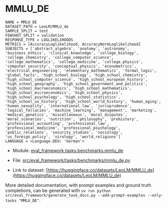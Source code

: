 # MMLU_DE

````
NAME = MMLU_DE
DATASET_PATH = LeoLM/MMLU_de
SAMPLE_SPLIT = test
FEWSHOT_SPLIT = validation
RESPONSE_TYPE = LOGLIKELIHOODS
METRICS = [AccuracyLoglikelihood, AccuracyNormLoglikelihood]
SUBJECTS = ['abstract_algebra', 'anatomy', 'astronomy', 'business_ethics', 'clinical_knowledge', 'college_biology', 'college_chemistry', 'college_computer_science', 'college_mathematics', 'college_medicine', 'college_physics', 'computer_security', 'conceptual_physics', 'econometrics', 'electrical_engineering', 'elementary_mathematics', 'formal_logic', 'global_facts', 'high_school_biology', 'high_school_chemistry', 'high_school_computer_science', 'high_school_european_history', 'high_school_geography', 'high_school_government_and_politics', 'high_school_macroeconomics', 'high_school_mathematics', 'high_school_microeconomics', 'high_school_physics', 'high_school_psychology', 'high_school_statistics', 'high_school_us_history', 'high_school_world_history', 'human_aging', 'human_sexuality', 'international_law', 'jurisprudence', 'logical_fallacies', 'machine_learning', 'management', 'marketing', 'medical_genetics', 'miscellaneous', 'moral_disputes', 'moral_scenarios', 'nutrition', 'philosophy', 'prehistory', 'professional_accounting', 'professional_law', 'professional_medicine', 'professional_psychology', 'public_relations', 'security_studies', 'sociology', 'us_foreign_policy', 'virology', 'world_religions']
LANGUAGE = <Language.DEU: 'German'>
````

- Module: [eval_framework.tasks.benchmarks.mmlu_de](eval_framework.tasks.benchmarks.mmlu_de)

- File: [src/eval_framework/tasks/benchmarks/mmlu_de.py](../../src/eval_framework/tasks/benchmarks/mmlu_de.py)

- Link to dataset: [https://huggingface.co/datasets/LeoLM/MMLU_de](https://huggingface.co/datasets/LeoLM/MMLU_de)

More detailed documentation, with prompt examples and ground truth completions, can be generated with `uv run python src/eval_framework/generate_task_docs.py --add-prompt-examples --only-tasks "MMLU_DE"`.
